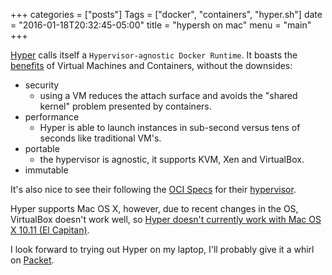 +++
categories = ["posts"]
Tags = ["docker", "containers", "hyper.sh"]
date = "2016-01-18T20:32:45-05:00"
title = "hypersh on mac"
menu = "main"
+++

[Hyper](https://hyper.sh/) calls itself a `Hypervisor-agnostic Docker Runtime`.
It boasts the [benefits](https://hyper.sh/why-hyper.html) of Virtual Machines and Containers, without the downsides:

* security
  * using a VM reduces the attach surface and avoids the "shared kernel" problem
  presented by containers.
* performance
  * Hyper is able to launch instances in sub-second versus tens of seconds like
  traditional VM's.
* portable
  * the hypervisor is agnostic, it supports KVM, Xen and VirtualBox.
* immutable

It's also nice to see their following the [OCI Specs](https://github.com/opencontainers/specs)
for their [hypervisor](https://github.com/hyperhq/runv).

Hyper supports Mac OS X, however, due to recent changes in the OS, VirtualBox doesn't
work well, so [Hyper doesn't currently work with Mac OS X 10.11 (El Capitan)](https://github.com/hyperhq/hyper/issues/182).

I look forward to trying out Hyper on my laptop, I'll probably give it a whirl
on [Packet](https://www.packet.net/promo/hyper/).

